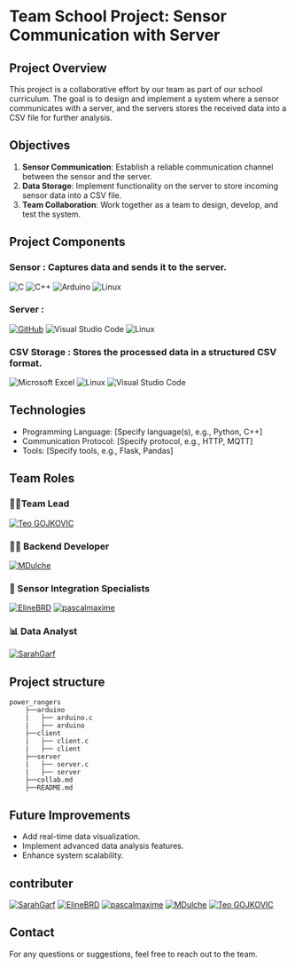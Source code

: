 # Team School Project: Sensor Communication with Server

## Project Overview

This project is a collaborative effort by our team as part of our school curriculum. The goal is to design and implement a system where a sensor communicates with a server, and the servers stores the received data into a CSV file for further analysis.

## Objectives

1. **Sensor Communication**: Establish a reliable communication channel between the sensor and the server.
2. **Data Storage**: Implement functionality on the server to store incoming sensor data into a CSV file.
3. **Team Collaboration**: Work together as a team to design, develop, and test the system.

## Project Components

### Sensor : Captures data and sends it to the server.
![C](https://img.shields.io/badge/c-%2300599C.svg?style=for-the-badge&logo=c&logoColor=white)
![C++](https://img.shields.io/badge/c++-%2300599C.svg?style=for-the-badge&logo=c%2B%2B&logoColor=white)
![Arduino](https://img.shields.io/badge/-Arduino-00979D?style=for-the-badge&logo=Arduino&logoColor=white)
![Linux](https://img.shields.io/badge/Linux-FCC624?style=for-the-badge&logo=linux&logoColor=black)
### Server :

[![GitHub](https://img.shields.io/badge/GitHub-222222?style=for-the-badge&logo=github&logoColor=white)](https://github.com/)
![Visual Studio Code](https://img.shields.io/badge/Visual%20Studio%20Code-0078d7.svg?style=for-the-badge&logo=visual-studio-code&logoColor=white)
![Linux](https://img.shields.io/badge/Linux-FCC624?style=for-the-badge&logo=linux&logoColor=black)
### CSV Storage : Stores the processed data in a structured CSV format.
![Microsoft Excel](https://img.shields.io/badge/Microsoft_Excel-217346?style=for-the-badge&logo=microsoft-excel&logoColor=white)
![Linux](https://img.shields.io/badge/Linux-FCC624?style=for-the-badge&logo=linux&logoColor=black)
![Visual Studio Code](https://img.shields.io/badge/Visual%20Studio%20Code-0078d7.svg?style=for-the-badge&logo=visual-studio-code&logoColor=white)
## Technologies

- Programming Language: [Specify language(s), e.g., Python, C++]
- Communication Protocol: [Specify protocol, e.g., HTTP, MQTT]
- Tools: [Specify tools, e.g., Flask, Pandas]

##  Team Roles


### 👨‍💼Team Lead <br>
[![Teo GOJKOVIC](https://img.shields.io/badge/Teo_GOJKOVIC-222e45?style=for-the-badge&logo=github&logoColor=white)](https://github.com/Teo-Gojkovic)

### 👨‍💻 Backend Developer <br>
[![MDulche](https://img.shields.io/badge/MDulche-222e45?style=for-the-badge&logo=github&logoColor=white)](https://github.com/MDulche)

### 🔧 Sensor Integration Specialists <br>
[![ElineBRD](https://img.shields.io/badge/ElineBRD-222e45?style=for-the-badge&logo=github&logoColor=white)](https://github.com/ElineBRD)
[![pascalmaxime](https://img.shields.io/badge/pascalmaxime-222e45?style=for-the-badge&logo=github&logoColor=white)](https://github.com/pascalmaxime)
### 📊 Data Analyst <br>
[![SarahGarf](https://img.shields.io/badge/SarahGarf-222e45?style=for-the-badge&logo=github&logoColor=white)](https://github.com/SarahGarf)

## Project structure
```
power_rangers
    ├──arduino
    |   ├── arduino.c
    |   ├── arduino
    ├──client
    |   ├── client.c
    |   ├── client
    ├──server
    |   ├── server.c
    |   ├── server
    ├──collab.md
    ├──README.md 
```
## Future Improvements

- Add real-time data visualization.
- Implement advanced data analysis features.
- Enhance system scalability.

## contributer 
[![SarahGarf](https://img.shields.io/badge/SarahGarf-222e45?style=for-the-badge&logo=github&logoColor=white)](https://github.com/SarahGarf)
[![ElineBRD](https://img.shields.io/badge/ElineBRD-222e45?style=for-the-badge&logo=github&logoColor=white)](https://github.com/ElineBRD)
[![pascalmaxime](https://img.shields.io/badge/pascalmaxime-222e45?style=for-the-badge&logo=github&logoColor=white)](https://github.com/pascalmaxime)
[![MDulche](https://img.shields.io/badge/MDulche-222e45?style=for-the-badge&logo=github&logoColor=white)](https://github.com/MDulche)
[![Teo GOJKOVIC](https://img.shields.io/badge/Teo_GOJKOVIC-222e45?style=for-the-badge&logo=github&logoColor=white)](https://github.com/Teo-Gojkovic)

## Contact

For any questions or suggestions, feel free to reach out to the team.
